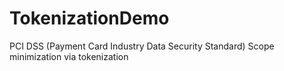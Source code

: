 # TokenizationDemo
PCI DSS (Payment Card Industry Data Security Standard) Scope minimization via tokenization
